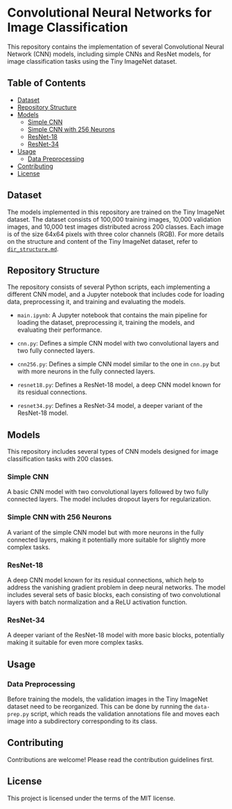 # Convolutional Neural Networks for Image Classification

This repository contains the implementation of several Convolutional Neural Network (CNN) models, including simple CNNs and ResNet models, for image classification tasks using the Tiny ImageNet dataset.

## Table of Contents
- [Dataset](#dataset)
- [Repository Structure](#repository-structure)
- [Models](#models)
  - [Simple CNN](#simple-cnn)
  - [Simple CNN with 256 Neurons](#simple-cnn-with-256-neurons)
  - [ResNet-18](#resnet-18)
  - [ResNet-34](#resnet-34)
- [Usage](#usage)
  - [Data Preprocessing](#data-preprocessing)
- [Contributing](#contributing)
- [License](#license)

## Dataset

The models implemented in this repository are trained on the Tiny ImageNet dataset. The dataset consists of 100,000 training images, 10,000 validation images, and 10,000 test images distributed across 200 classes. Each image is of the size 64x64 pixels with three color channels (RGB). For more details on the structure and content of the Tiny ImageNet dataset, refer to [`dir_structure.md`](tiny-imagenet-200/dir_structure.md).

## Repository Structure

The repository consists of several Python scripts, each implementing a different CNN model, and a Jupyter notebook that includes code for loading data, preprocessing it, and training and evaluating the models.

- `main.ipynb`: A Jupyter notebook that contains the main pipeline for loading the dataset, preprocessing it, training the models, and evaluating their performance.

- `cnn.py`: Defines a simple CNN model with two convolutional layers and two fully connected layers.

- `cnn256.py`: Defines a simple CNN model similar to the one in `cnn.py` but with more neurons in the fully connected layers.

- `resnet18.py`: Defines a ResNet-18 model, a deep CNN model known for its residual connections.

- `resnet34.py`: Defines a ResNet-34 model, a deeper variant of the ResNet-18 model.

## Models

This repository includes several types of CNN models designed for image classification tasks with 200 classes.

### Simple CNN

A basic CNN model with two convolutional layers followed by two fully connected layers. The model includes dropout layers for regularization.

### Simple CNN with 256 Neurons

A variant of the simple CNN model but with more neurons in the fully connected layers, making it potentially more suitable for slightly more complex tasks.

### ResNet-18

A deep CNN model known for its residual connections, which help to address the vanishing gradient problem in deep neural networks. The model includes several sets of basic blocks, each consisting of two convolutional layers with batch normalization and a ReLU activation function.

### ResNet-34

A deeper variant of the ResNet-18 model with more basic blocks, potentially making it suitable for even more complex tasks.

## Usage

### Data Preprocessing

Before training the models, the validation images in the Tiny ImageNet dataset need to be reorganized. This can be done by running the `data-prep.py` script, which reads the validation annotations file and moves each image into a subdirectory corresponding to its class.

## Contributing

Contributions are welcome! Please read the contribution guidelines first.

## License

This project is licensed under the terms of the MIT license.

